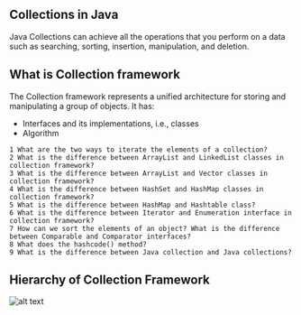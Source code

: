 ## Collections in Java
Java Collections can achieve all the operations that you perform on a data such as searching, sorting, insertion, manipulation, and deletion.

## What is Collection framework

The Collection framework represents a unified architecture for storing and manipulating a group of objects. It has:

- Interfaces and its implementations, i.e., classes
- Algorithm

````
1 What are the two ways to iterate the elements of a collection?
2 What is the difference between ArrayList and LinkedList classes in collection framework?
3 What is the difference between ArrayList and Vector classes in collection framework?
4 What is the difference between HashSet and HashMap classes in collection framework?
5 What is the difference between HashMap and Hashtable class?
6 What is the difference between Iterator and Enumeration interface in collection framework?
7 How can we sort the elements of an object? What is the difference between Comparable and Comparator interfaces?
8 What does the hashcode() method?
9 What is the difference between Java collection and Java collections?
````
## Hierarchy of Collection Framework
![alt text](/SS/ds1.png)


